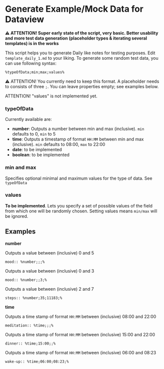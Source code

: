 # Generate Example/Mock Data for Dataview

**⚠ ATTENTION! Super early state of the script, very basic. Better usability and more test data generation (placeholder types & iterating several templates) is in the works**

This script helps you to generate Daily like notes for testing purposes. Edit `template_daily_1.md` to your liking. To generate some random test data, you can use following syntax:

`%typeOfData;min;max;values%`

⚠ ATTENTION! You currently need to keep this format. A placeholder needs to consists of three `;`. You can leave properties empty; see examples below.

ATTENTION! "values" is not implemented yet.

### typeOfData

Currently available are:

- **number**: Outputs a number between min and max (inclusive). `min` defaults to 0, `min` to 5
- **time**: Outputs a timestamp of format `HH:MM` between min and max (inclusive). `min` defaults to 08:00, `max` to 22:00
- **date**: to be implemented
- **boolean**: to be implemented

### min and max
Specifies optional minimal and maximum values for the type of data. See `typeOfData`

### values

**To be implemented**. Lets you specify a set of possible values of the field from which one will be randomly chosen. Setting values means `min/max` will be ignored.

## Examples

**number**

Outputs a value between (inclusive) 0 and 5
```
mood:: %number;;;%
```

Outputs a value between (inclusive) 0 and 3
```
mood:: %number;;3;%
```

Outputs a value between (inclusive) 2 and 7
```
steps:: %number;35;11183;%
```

**time**

Outputs a time stamp of format `HH:MM` between (inclusive) 08:00 and 22:00
```
meditation:: %time;;;%
```

Outputs a time stamp of format `HH:MM` between (inclusive) 15:00 and 22:00
```
dinner:: %time;15:00;;%
```


Outputs a time stamp of format `HH:MM` between (inclusive) 06:00 and 08:23
```
wake-up:: %time;06:00;08:23;%
```